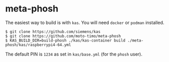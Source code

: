 # meta-phosh

The easiest way to build is with `kas`. You will need `docker` or `podman` installed.

```shell
$ git clone https://github.com/siemens/kas
$ git clone https://github.com/moto-timo/meta-phosh
$ KAS_BUILD_DIR=build-phosh ./kas/kas-container build ./meta-phosh/kas/raspberrypi4-64.yml
```

The default PIN is `1234` as set in `kas/base.yml` (for the `phosh` user).
